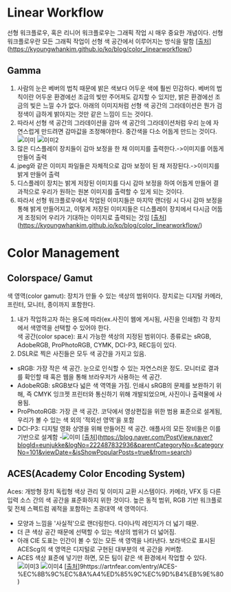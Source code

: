 # Linear Workflow
선형 워크플로우, 혹은 리니어 워크플로우는 그래픽 작업 시 매우 중요한 개념이다. 선형 워크플로우란 모든 그래픽 작업이 선형 색 공간에서 이루어지는 방식을 말함
   [[출처](https://kyoungwhankim.github.io/ko/blog/color_linearworkflow/)](https://kyoungwhankim.github.io/ko/blog/color_linearworkflow/)

## Gamma
1. 사람의 눈은 베버의 법칙 때문에 밝은 색보다 어두운 색에 훨씬 민감하다. 베버의 법칙이란 어두운 환경에선 조금의 빛만 주어져도 감지할 수 있지만, 밝은 환경에선 조금의 빛은 느낄 수가 없다. 아래의 이미지처럼 선형 색 공간의 그라데이션은 뭔가 검정색이 급하게 밝아지는 것만 같은 느낌이 드는 것이다.    
2. 따라서 선형 색 공간의 그라데이션을 감마 색 공간의 그라데이션처럼 우리 눈에 자연스럽게 만드려면 감마값을 조정해야한다. 중간색을 다소 어둡게 만드는 것이다.   
![이미](https://user-images.githubusercontent.com/60923302/118788622-ecc46600-b8ce-11eb-843c-c985eb6be98e.png)
![이미2](https://user-images.githubusercontent.com/60923302/118791046-4b8adf00-b8d1-11eb-9356-6708af7bb7da.png)
3. 많은 디스플레이 장치들이 감마 보정을 한 채 이미지를 출력한다.->이미지를 어둡게 만들어 출력   
4. jpeg와 같은 이미지 파일들은 자체적으로 감마 보정이 된 채 저장된다.->이미지를 밝게 만들어 출력   
5. 디스플레이 장치는 밝게 저장된 이미지를 다시 감마 보정을 하여 어둡게 만들어 결과적으로 우리가 원하는 원본 이미지를 출력할 수 있게 되는 것이다.   
6. 따라서 선형 워크플로우에서 작업된 이미지들은 마지막 랜더링 시 다시 감마 보정을 통해 밝게 만들어지고, 이렇게 저장된 이미지들은 디스플레이 장치에서 다시금 어둡게 조정되어 우리가 기대하는 이미지로 출력되는 것임
    [[출처](https://kyoungwhankim.github.io/ko/blog/color_linearworkflow/)](https://kyoungwhankim.github.io/ko/blog/color_linearworkflow/)
# Color Management
## Colorspace/ Gamut
색 영역(color gamut): 장치가 만들 수 있는 색상의 범위이다. 장치로는 디지털 카메라, 프린터, 모니터, 종이까지 포함한다.   
1. 내가 작업하고자 하는 용도에 따라(ex.사진이 웹에 게시됨, 사진을 인쇄함) 각 장치에서 색영역을 선택할 수 있어야 한다.   
색 공간(color space): 표시 가능한 색상의 지정된 범위이다. 종류로는 sRGB, AdobeRGB, ProPhotoRGB, CYMK, DCI-P3, REC등이 있다.    
1. DSLR로 찍은 사진들은 모두 색 공간을 가지고 있음.   
- sRGB: 가장 작은 색 공간. 눈으로 인식할 수 있는 자연스러운 정도. 모니터로 결과를 확인할 때 혹은 웹을 통해 브라우저가 사용하는 색 공간.   
- AdobeRGB: sRGB보다 넓은 색 역역을 가짐. 인쇄시 sRGB의 문제를 보완하기 위해, 즉 CMYK 잉크젯 프린터와 통신하기 위해 개발되었으며, 사진이나 출력물에 사용됨.   
- ProPhotoRGB: 가장 큰 색 공간. 코닥에서 영상편집을 위한 범용 표준으로 설계됨, 우리가 볼 수 있는 색 외의 '적외선 영역'을 포함   
- DCI-P3: 디지털 영화 상영을 위해 만들어진 색 공간. 애플사의 모든 장비들은 이를 기반으로 설계함
-![이미](https://mblogthumb-phinf.pstatic.net/MjAxOTEyMTFfOTgg/MDAxNTc2MDYxMzgwNjQy.ZwYRcSRobeYZ9i958T18i9Hm0ATe0VQQBx5gFXXrprcg.H-rvVkh0iNKbMssPiupNOiuu8Wq_X7dyUsRz2gwfK9Ug.JPEG.zcomit/1.jpg?type=w800)
   [[출처](https://blog.naver.com/PostView.naver?blogId=eunjukke&logNo=222487832936&parentCategoryNo=&categoryNo=101&viewDate=&isShowPopularPosts=true&from=search)](https://blog.naver.com/PostView.naver?blogId=eunjukke&logNo=222487832936&parentCategoryNo=&categoryNo=101&viewDate=&isShowPopularPosts=true&from=search)
## ACES(Academy Color Encoding System)
Aces: 개방형 장치 독립형 색상 관리 및 이미지 교환 시스템이다. 카메라, VFX 등 다른 입력 소스 간의 색 공간을 표준화하지 위한 것이다. 높은 동적 범위, RGB 기반 워크플로 및 전체 스펙트럼 궤적을 포함하는 초광대역 색 영역이다. 
- 모양과 느낌을 '사실적'으로 랜더링한다. 다이나믹 레인지가 더 넓기 때문.   
- 더 큰 색상 공간 때문에 선택할 수 있는 색상의 범위가 더 넓어짐.   
- 아래 CIE 도표는 인간이 볼 수 있는 모든 색 영역을 나타낸다. 보라색으로 표시된 ACEScg의 색 영역은 디지털로 구현된 대부분의 색 공간을 커버함.   
- ACES 색상 표준에 넣기만 하면, 모든 팀이 같은 색 환경에서 작업할 수 있다.
![이미3](https://img1.daumcdn.net/thumb/R1280x0/?scode=mtistory2&fname=https%3A%2F%2Fblog.kakaocdn.net%2Fdn%2FcBZab9%2FbtqMcSJ5bmh%2F460KBEtghE18trgU1TaLBk%2Fimg.png)
![이미4](https://img1.daumcdn.net/thumb/R1280x0/?scode=mtistory2&fname=https%3A%2F%2Fblog.kakaocdn.net%2Fdn%2Fb6CoMe%2FbtqMi0MGc64%2F0MuO1vvO1lVBJHUlEUBC90%2Fimg.png)
   [[출처](https://artnfear.com/entry/ACES-%EC%8B%9C%EC%8A%A4%ED%85%9C%EC%9D%B4%EB%9E%80)]9https://artnfear.com/entry/ACES-%EC%8B%9C%EC%8A%A4%ED%85%9C%EC%9D%B4%EB%9E%80)
